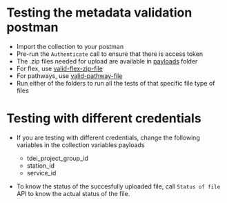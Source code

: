 # Testing the metadata validation postman 
- Import the collection to your postman
- Pre-run the `Authenticate` call to ensure that there is access token
- The .zip files needed for upload are available in [payloads](../payloads/) folder
- For flex, use [valid-flex-zip-file](../payloads/gtfs-flex/files/success_1_all_attrs.zip)
- For pathways, use [valid-pathway-file](../payloads/gtfs-pathways/files/success_1_all_attrs.zip)
- Run either of the folders to run all the tests of that specific file type of files


# Testing with different credentials
- If you are testing with different credentials, change the following variables in the collection variables payloads
    - tdei_project_group_id
    - station_id
    - service_id
    
- To know the status of the succesfully uploaded file, call `Status of file` API to know the actual status of the file.